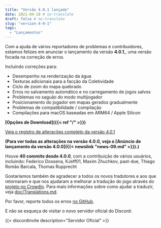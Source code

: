 ```yaml
---
title: "Versão 4.0.1 lançada"
date: 2021-04-18 # no-translate
draft: false # no-translate
slug: "version-4-0-1"
tags:
  - "Lançamentos"
---
```


Com a ajuda de vários reportadores de problemas e contribuidores, estamos felizes em anunciar o lançamento da versão **4.0.1**,, uma versão focada na correção de erros.

Incluindo correções para:
- Desempenho na renderização da água
- Texturas adicionais para a facção da Coletividade
- Ciclo de zoom do mapa quebrado
- Erros no salvamento automático e no carregamento de jogos salvos
- Problemas no saguão do modo multijogador
- Posicionamento do jogador em mapas gerados gradualmente
- Problemas de compatibilidade / compilação
- Compilações para macOS baseadas em ARM64 / Apple Silicon

**[Opções de Download]({{< ref "/" >}})**

[Veja o registro de alterações completo da versão 4.0.1](https://github.com/Warzone2100/warzone2100/raw/4.0.1/ChangeLog)

**(Para ver todas as alterações na versão 4.0.0, veja o [Anúncio de lançamento da versão 4.0.0]({{< newslink "news-09.md" >}}).)**

Houve **40 commits desde 4.0.0**, com a contribuição de vários usuários, incluindo: Federico Dossena, KJeff01, Maxim Zhuchkov, past-due, Thiago Romão Barcala, Thomas Rupprecht

Gostaríamos também de agradecer a todos os novos tradutores e aos que retornaram e que nos ajudaram a melhorar a tradução do jogo através do [ projeto no Crowdin](https://crowdin.com/project/warzone2100). Para mais informações sobre como ajudar a traduzir, veja [doc/Translations.md](https://github.com/Warzone2100/warzone2100/blob/master/doc/Translations.md#how-do-i-help-translate).

Por favor, reporte todos os erros [no GitHub](https://github.com/Warzone2100/warzone2100/issues).

E não se esqueça de visitar o novo servidor oficial do Discord:

{{< discordinvite description="Servidor Oficial" >}}

